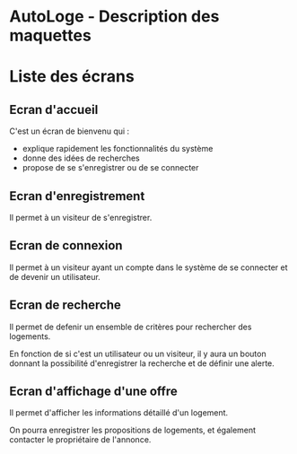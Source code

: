 AutoLoge - Description des maquettes
=======

# Liste des écrans

## Ecran d'accueil

C'est un écran de bienvenu qui :
- explique rapidement les fonctionnalités du système
- donne des idées de recherches
- propose de se s'enregistrer ou de se connecter

## Ecran d'enregistrement

Il permet à un visiteur de s'enregistrer.

## Ecran de connexion

Il permet à un visiteur ayant un compte dans le système de se connecter et de devenir un utilisateur.

## Ecran de recherche

Il permet de defenir un ensemble de critères pour rechercher des logements.

En fonction de si c'est un utilisateur ou un visiteur, il y aura un bouton donnant la possibilité d'enregistrer la recherche et de définir une alerte.

## Ecran d'affichage d'une offre

Il permet d'afficher les informations détaillé d'un logement.

On pourra enregistrer les propositions de logements, et également contacter le propriétaire de l'annonce.
